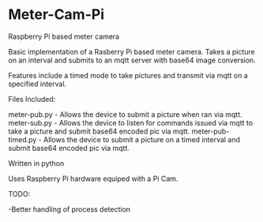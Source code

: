 # Meter-Cam-Pi
Raspberry Pi based meter camera

Basic implementation of a Rasberry Pi based meter camera.
Takes a picture on an interval and submits to an mqtt server with base64 image conversion.

Features include a timed mode to take pictures and transmit via mqtt on a specified interval.

Files Included:

meter-pub.py - Allows the device to submit a picture when ran via mqtt.
meter-sub.py - Allows the device to listen for commands issued via mqtt to take a picture and submit base64 encoded pic via mqtt.
meter-pub-timed.py - Allows the device to submit a picture on a timed interval and submit base64 encoded pic via mqtt.


Written in python

Uses Raspberry Pi hardware equiped with a Pi Cam.

TODO:

-Better handling of process detection

